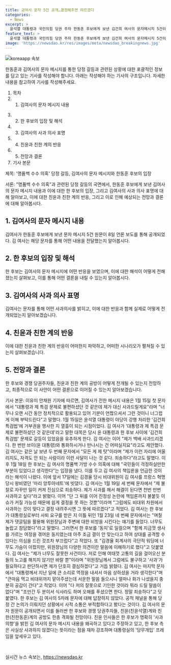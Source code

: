 ```yaml
---
title: 금여사 문자 5건 공개…결정해주면 따르겠다
categories:
  - News
excerpt: >
  윤석열 대통령과 국민의힘 당권 주자 한동훈 후보에게 보낸 김건희 여사의 문자메시지 5건이 공개되면서, 당정 갈등과 관련된 내용이 화두다. 김 여사는 윤 대통령과 한 후보의 갈등을 언급하며, 사과와 해소를 제안했고, 해당 내용을 두고 해석과 논란이 빚어졌다. 한 후보는 김 여사에 대한 답장을 보내지 않았으며, 이에 대한 해석과 갈등이 치열해질 전망이다. 친윤계와 친한계의 공방이 한층 격화될 것으로 보인다.
feature_text: >
  윤석열 대통령과 국민의힘 당권 주자 한동훈 후보에게 보낸 김건희 여사의 문자메시지 5건이 공개되면서, 당정 갈등과 관련된 내용이 화두다. 김 여사는 윤 대통령과 한 후보의 갈등을 언급하며, 사과와 해소를 제안했고, 해당 내용을 두고 해석과 논란이 빚어졌다. 한 후보는 김 여사에 대한 답장을 보내지 않았으며, 이에 대한 해석과 갈등이 치열해질 전망이다. 친윤계와 친한계의 공방이 한층 격화될 것으로 보인다.
image: 'https://newsdao.kr/res/images/meta/newsdao_breakingnews.jpg'
---
```


<p><img src="https://newsdao.kr/res/images/meta/newsdao_breakingnews.jpg" alt="koreaapp 속보" /></p>

<p>한동훈과 김여사의 문자 메시지를 통한 당정 갈등과 관련된 상황에 대한 포괄적인 정보를 담고 있는 기사를 작성해야 합니다. 아래는 작성해야 하는 기사의 구조입니다. 자세한 내용을 참고하여 기사를 작성해주세요.</p>

<ol>
<li>목차</li>
<li><ol>
<li>김여사의 문자 메시지 내용</li>
</ol></li>

<p><li><ol start="2">
<li>한 후보의 입장 및 해석</li>
</ol></li>
<li><ol start="3">
<li>김여사의 사과 의사 표명</li>
</ol></li>
<li><ol start="4">
<li>친윤과 친한 계의 반응</li>
</ol></li>
<li><ol start="5">
<li>전망과 결론</li>
</ol></li>
<li>기사 본문</li>
</ol></p>

<p>제목: '명품백 수수 의혹' 당정 갈등, 김여사의 문자 메시지와 한동훈 후보의 입장</p>

<p>서론:
"명품백 수수 의혹"과 관련된 당정 갈등의 국면에서, 한동훈 후보에게 보낸 김여사의 문자 메시지 내용과 이에 대한 한 후보의 입장, 그리고 김여사의 사과 의사 표명에 대해 알아보고, 이에 대한 친윤과 친한 계의 반응, 그리고 이로 인해 예상되는 전망과 결론에 대해 알아봅시다.</p>

<h2>1. 김여사의 문자 메시지 내용</h2>

<p>김여사가 한동훈 후보에게 보낸 문자 메시지 5건 원문이 8일 언론 보도를 통해 공개되었다. 김 여사는 해당 문자를 통해 어떤 내용을 전달했는지 알아봅시다.</p>

<h2>2. 한 후보의 입장 및 해석</h2>

<p>한 후보는 김여사의 문자 메시지에 어떤 반응을 보였으며, 이에 대한 해석이 어떻게 전해졌는지 살펴보고, 이를 통해 어떤 결론을 내릴 수 있는지 알아봅시다.</p>

<h2>3. 김여사의 사과 의사 표명</h2>

<p>김여사는 문자를 통해 어떤 사과의사를 밝히고, 이에 대한 반응과 함께 실제로 어떻게 전개되었는지 알아보겠습니다.</p>

<h2>4. 친윤과 친한 계의 반응</h2>

<p>이에 대한 친윤과 친한 계의 반응이 어떠한지 파악하고, 어떠한 시나리오가 펼쳐질 수 있는지 살펴보겠습니다.</p>

<h2>5. 전망과 결론</h2>

<p>한 후보와 경쟁 당권주자들, 친윤과 친한 계의 공방이 어떻게 전개될 수 있는지 전망하고, 최종적으로 이 사안이 어떤 결론으로 이어질 수 있는지 알아보겠습니다.</p>

<p>기사 본문:
이유미 안채원 기자에 따르면, 김여사가 전한 메시지 내용은 1월 15일 첫 문자에서 "대통령과 제 특검 문제로 불편하셨던 것 같은데 제가 대신 사과드릴게요"라며 "너무나 오랜 시간 동안 정치적으로 활용되고 있어 기분이 언짢으셔서 그런 것이니 너그럽게 이해 부탁드린다"고 말했다. 1월 15일은 윤석열 대통령이 야당이 강행 처리한 '김건희 특검법'에 거부권을 행사한 지 열흘이 되는 시점이었다. 김 여사가 '대통령과 제 특검 문제로 불편하셨던 것 같은데'라고 말한 대목은 당시 윤 대통령과 한 후보 사이에 '김건희 특검법' 문제로 갈등이 있었음을 유추하게 한다. 김 여사는 이어 "제가 백배 사과드리겠다. 한 번만 브이(윤 대통령)와 통화하시거나 만나시는 건 어떠실지요"라고도 제안했다. 김 여사는 같은 날 보낸 두 번째 문자에서 "모든 게 제 탓"이라며 "제가 이런 자리에 어울리지도, 자격도 안 되는 사람이라 이런 사달이 나는 것 같다. 죄송하다"라고도 말했다. 이후 1월 18일 한 후보는 김 여사의 명품백 가방 수수 의혹에 대해 "국민들이 걱정하실만한 부분이 있었다고 생각한다"는 입장을 냈다. 이를 두고 김 여사의 책임론을 언급한 것이라는 해석이 나왔다. 이에 앞서 17일에는 김경율 당시 비대위원이 김 여사를 프랑스 혁명 당시 왕비였던 '마리 앙투아네트'에 빗댔다. 김 여사는 1월 19일 세 번째 문자에서 "제 불찰로 자꾸만 일이 커져 진심으로 죄송하다. 제가 사과를 해서 해결이 된다면 천번 만번 사과하고 싶다"라고 밝혔다. 이어 "단 그 뒤를 이어 진정성 논란에 책임론까지 불붙듯 이슈가 커질 가능성 때문에 쉽게 결정을 못 하는 것뿐"이라며 "그럼에도 비대위 차원에서 사과하는 것이 맞다고 결정 내려주시면 그 뜻에 따르겠다"고 적었다. 김 여사는 한 후보가 대통령실로부터 사퇴 요구를 받은 지 이틀 뒤인 1월 23일 네 번째 문자에서는 "며칠 제가 댓글팀을 활용해 위원장님과 주변에 대한 비방을 시킨다는 얘기를 들었다. 너무도 놀랍고 참담했다"라고 말했다. 그러면서 한 후보를 '동지'로 일컬으며 "함께 지금껏 생사를 가르는 여정을 겪어온 동지였는데 아주 조금 결이 안 맞는다고 하여 상대를 공격할 수 있다는 의심을 드린 것조차 부끄럽다"고 적었다. 또 "김경율 회계사의 극단적 워딩에 너무도 가슴이 아팠지만, 위원장님의 다양한 의견이란 말씀에 이해하기로 했다"고 덧붙였다. 김 여사는 "제가 너무도 잘못한 사건이다. 저로 인해 여태껏 고통의 길을 걸어오신 분들의 노고를 해치지 않기만 바랄 뿐"이라며 "위원장님께서 그럼에도 불구하고 '사과'가 필요하다고 판단하시면 제가 단호히 결심하겠다"고 거듭 밝혔다. 김 여사는 마지막 문자에서 "대통령께서 지난 일에 큰 소리로 역정을 내셔서 마음 상하셨을 거라 생각한다"며 "큰마음 먹고 비대위까지 맡아주셨는데 서운한 말씀 들으시니 얼마나 화가 나셨을지 충분히 공감이 간다"고 적었다. 이어 "다 저의 잘못으로 기인한 것이라 뭐라 드릴 말씀이 없다"며 "조만간 두 분이서 식사라도 하며 오해를 푸셨으면 한다. 정말 죄송하다"고 덧붙였다. 한 후보는 김 여사의 5차례 문자에 대해 답장하지 않았다. 공적 채널을 통해 당정 간 논의가 이뤄지던 상황에서 사적 소통은 부적합하다고 봤다는 것이다. 김 여사의 문자 원문이 공개되면서 이를 둘러싼 한 후보와 경쟁 당권주자들, 친윤(친윤석열)계와 친한(친한동훈)계의 공방도 한층 격화될 전망이다. 친윤 인사들은 한 후보가 명확히 '사과 의향'을 밝힌 김 여사의 문자 메시지 내용을 왜곡하고 있다고 주장하고 있고, 한 후보 측은 사실상 사과하지 않겠다는 뜻이라는 점을 재차 강조하며 대통령실의 '당무개입' 프레임을 앞세우고 있다.</p>

<p data-ke-size="size16">&nbsp;</p>
실시간 뉴스 속보는, <a href="https://newsdao.kr" rel="dofollow">https://newsdao.kr</a>


